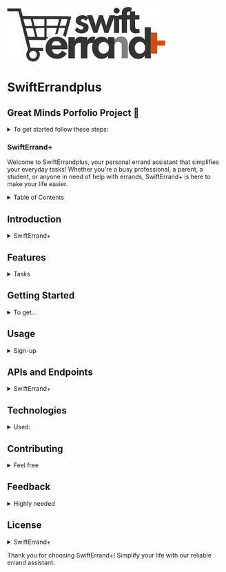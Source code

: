 ![logo](static/images/se%20logo%20(1).png)

# SwiftErrandplus

## Great Minds Porfolio Project 🙌

<details>
<summary>To get started follow these steps:</summary>

1. **Clone the Repository:**
Open your terminal and run the following command to clone the repository:

```bash
git clone https://github.com/LabyKreative/swifterrandplus.git
```

2. **Navigate to the Project Directory:** Move into the cloned directory by typing:

```bash
cd swifterrandplus
```

3. **Set Up Virtual Environment**: Create a virtual environment named `.venv` for isolating project dependencies. Run this command:

```bash
py -3 -m venv .venv
```

4. **Activate the Virtual Environment:** Activate the virtual environment using this command:

```bash
.venv\Scripts\activate
```

5. **Install Dependencies:** With the virtual environment active, install the required dependencies by running:

```bash
pip install -r requirements.txt
```

6. **Run the Flask App:** After installing the dependencies, you can start the Flask app by running:

```bash
flask run
```

This will start the development server, and you can access the app in your web browser at `http://127.0.0.1:5000`.

7. **Deactivate the Virtual Environment:** When you're done working in the virtual environment and with the app, you can deactivate it by typing:

```bash
deactivate
```

</details>


### SwiftErrand+

Welcome to SwiftErrandplus, your personal errand assistant that simplifies your everyday tasks! Whether you're a busy professional, a parent, a student, or anyone in need of help with errands, SwiftErrand+ is here to make your life easier.

<details>
<summary>Table of Contents</summary>

- [Introduction](#introduction)

- [Features](#features)

- [Getting Started](#getting-started)

- [Usage](#usage)

- [APIs and Endpoints](#apis-and-endpoints)

- [Technologies](#technologies)

- [Contributing](#contributing)

- [Feedback](#feedback)

- [License](#license)

</details>

## Introduction

<details>
    <summary>SwiftErrand+</summary>
    is a user-friendly web app designed to connect users with reliable agents who can handle a wide range of errands and tasks. Our platform provides a seamless way to delegate tasks, whether it's grocery shopping, school pickups, document deliveries, cleaning, or any other errand you need assistance with. With a focus on convenience, efficiency, and exceptional user experience, ErrandGenie is your go-to solution for managing your daily tasks effortlessly.
</details>

## Features

<details>
    <summary>Tasks</summary>
    <ul>
        <li>
            <b>Create Tasks:</b> Easily create new tasks by providing task details, preferences, and instructions.
        </li>
        <li>
            <b>Agent Matching:</b> Our intelligent algorithm matches your tasks with the most suitable and available agents.
        </li>
        <li>
            <b>Real-time Updates:</b> Track the progress of your tasks in real time and receive notifications at every step.
        </li>
        <li>
            <b>Agent Profiles:</b> Browse through agent profiles, ratings, and reviews to choose the perfect assistant for your needs.
        </li>
        <li>
            <b>Feedback and Ratings:</b> Provide feedback and rate agents after task completion to ensure quality service.
        </li>
        <li>
            <b>Secure Payments:</b> Seamlessly handle payments for completed tasks within the app.
        </li>
    </ul>
</details>

## Getting Started

<details>
    <summary>To get...</summary>
    started with SwiftErrand+, simply visit our website and sign up for an account. Once logged in, you can start creating tasks, exploring available agents, and experiencing the convenience of delegating your errands.
</details>

## Usage

<details>
    <summary>Sign-up</summary>
    <ul>
        <li>
            Sign up or log in to your SwiftErrand+ account.
        </li>
        <li>
            Create a new task by providing task details and preferences.
        </li>
        <li>
            Review and select an available agent who matches your task requirements.
        </li>
        <li>
            Track the progress of your task in real time and receive notifications.
        </li>
        <li>
            Provide feedback and rate the agent's performance after task completion.
        </li>
        <li>
            Make secure payments for completed tasks within the app.
        </li>
    </ul>
</details>

## APIs and Endpoints

<details>
    <summary>SwiftErrand+</summary>
    utilizes a set of APIs and endpoints to enable seamless communication between users, agents, and the backend system. For detailed information on our APIs and endpoints, please refer to the API Documentation.
</details>

## Technologies

<details>
    <summary>Used:</summary>
    <ul>
        <li><b>Frontend:</b> HTML, CSS, JavaScript</li>
        <li><b>Backend:</b> Python, Flask</li>
        <li><b>Database:</b> SQLite</li>
        <li><b>Third-party APIs:</b> Google Maps, Twilio, Stripe</li>
    </ul>
</details>

## Contributing

<details>
    <summary>Feel free</summary>
    We welcome contributions from the community! If you're interested in contributing to SwiftErrand+, please check out our Contribution Guidelines for more information.
</details>

## Feedback

<details>
    <summary>Highly needed</summary>
    We value your feedback! If you have any suggestions, feature requests, or need assistance, please reach out to our support team at [email](mailto:support@swifterrandplus.com)
</details>

## License

<details>
    <summary>SwiftErrand+</summary>
    is released under the MIT License. Feel free to use, modify, and distribute our app following the terms of the license.
</details>

Thank you for choosing SwiftErrand+! Simplify your life with our reliable errand assistant.
